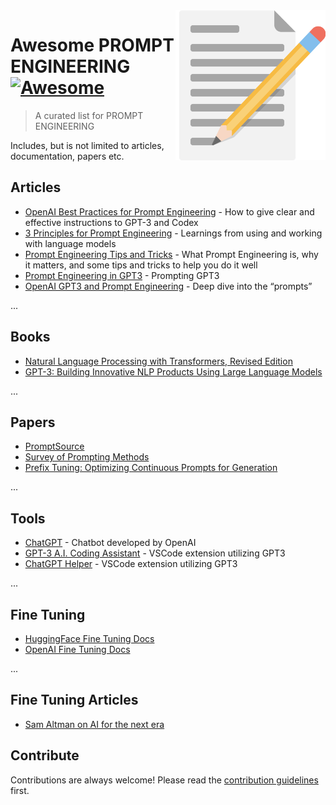 <img src="icon.png" align="right" />

# Awesome PROMPT ENGINEERING [![Awesome](https://cdn.jsdelivr.net/gh/sindresorhus/awesome@d7305f38d29fed78fa85652e3a63e154dd8e8829/media/badge.svg)](https://github.com/sindresorhus/awesome#readme)
> A curated list for PROMPT ENGINEERING

Includes, but is not limited to articles, documentation, papers etc.

## Articles

- [OpenAI Best Practices for Prompt Engineering](https://help.openai.com/en/articles/6654000-best-practices-for-prompt-engineering-with-openai-api) - How to give clear and effective instructions to GPT-3 and Codex
- [3 Principles for Prompt Engineering](https://www.linkedin.com/pulse/3-principles-prompt-engineering-gpt-3-ben-whately/) - Learnings from using and working with language models
- [Prompt Engineering Tips and Tricks](https://blog.andrewcantino.com/blog/2021/04/21/prompt-engineering-tips-and-tricks/) - What Prompt Engineering is, why it matters, and some tips and tricks to help you do it well
- [Prompt Engineering in GPT3](https://www.analyticsvidhya.com/blog/2022/05/prompt-engineering-in-gpt-3/) - Prompting GPT3
- [OpenAI GPT3 and Prompt Engineering](https://medium.com/swlh/openai-gpt-3-and-prompt-engineering-dcdc2c5fcd29) - Deep dive into the “prompts”

...

## Books
- [Natural Language Processing with Transformers, Revised Edition](https://www.amazon.com/Natural-Language-Processing-Transformers-Revised/dp/1098136799/)
- [GPT-3: Building Innovative NLP Products Using Large Language Models](https://www.amazon.com/GPT-3-Building-Innovative-Products-Language/dp/1098113624)

...

## Papers
- [PromptSource](https://arxiv.org/pdf/2202.01279.pdf)
- [Survey of Prompting Methods](https://arxiv.org/pdf/2107.13586.pdf)
- [Prefix Tuning: Optimizing Continuous Prompts for Generation](https://aclanthology.org/2021.acl-long.353.pdf)

...

## Tools

- [ChatGPT](https://openai.com/blog/chatgpt/) - Chatbot developed by OpenAI
- [GPT-3 A.I. Coding Assistant](https://marketplace.visualstudio.com/items?itemName=Arrendy.gpt3-vscode-extension) - VSCode extension utilizing GPT3
- [ChatGPT Helper](https://marketplace.visualstudio.com/items?itemName=kiranshah.chatgpt-helper) - VSCode extension utilizing GPT3

...

## Fine Tuning 
- [HuggingFace Fine Tuning Docs](https://huggingface.co/docs/transformers/training)
- [OpenAI Fine Tuning Docs](https://beta.openai.com/docs/guides/fine-tuning)

...

## Fine Tuning Articles
- [Sam Altman on AI for the next era](https://greylock.com/greymatter/sam-altman-ai-for-the-next-era/)

## Contribute

Contributions are always welcome!
Please read the [contribution guidelines](contributing.md) first.
